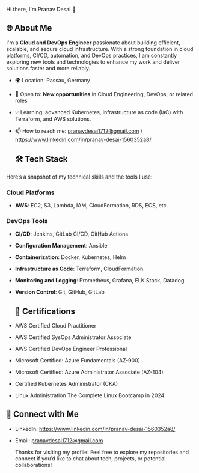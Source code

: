  Hi there, I'm Pranav Desai 👋

## 🌐 About Me
I'm a **Cloud and DevOps Engineer** passionate about building efficient, scalable, and secure cloud infrastructure. With a strong foundation in cloud platforms, CI/CD, automation, and DevOps practices, I am constantly exploring new tools and technologies to enhance my work and deliver solutions faster and more reliably.

- 🌍 Location: Passau, Germany
- 👀 Open to: **New opportunities** in Cloud Engineering, DevOps, or related roles
- 💡 Learning: advanced Kubernetes, infrastructure as code (IaC) with Terraform, and AWS solutions.
- 📫 How to reach me: pranavdesai1712@gmail.com / https://www.linkedin.com/in/pranav-desai-1560352a8/

  ## 🛠️ Tech Stack
Here’s a snapshot of my technical skills and the tools I use:

### **Cloud Platforms**
- **AWS**: EC2, S3, Lambda, IAM, CloudFormation, RDS, ECS, etc.

### **DevOps Tools**
- **CI/CD**: Jenkins, GitLab CI/CD, GitHub Actions
- **Configuration Management**: Ansible
- **Containerization**: Docker, Kubernetes, Helm
- **Infrastructure as Code**: Terraform, CloudFormation
- **Monitoring and Logging**: Prometheus, Grafana, ELK Stack, Datadog
- **Version Control**: Git, GitHub, GitLab

  ## 📝 Certifications
 - AWS Certified Cloud Practitioner
 - AWS Certified SysOps Administrator Associate
 - AWS Certified DevOps Engineer Professional
 - Microsoft Certified: Azure Fundamentals (AZ-900)
 - Microsoft Certified: Azure Administrator Associate (AZ-104)
 - Certified Kubernetes Administrator (CKA)
 - Linux Administration The Complete Linux Bootcamp in 2024

  ## 💼 Connect with Me
- LinkedIn: https://www.linkedin.com/in/pranav-desai-1560352a8/
- Email: pranavdesai1712@gmail.com

  Thanks for visiting my profile! Feel free to explore my repositories and connect if you’d like to chat about tech, projects, or potential collaborations!

